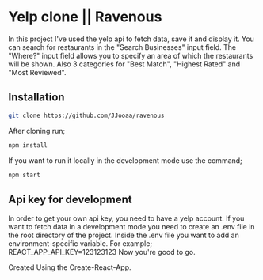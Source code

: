 # Yelp clone || Ravenous

In this project I've used the yelp api to fetch data, save it and display it. 
You can search for restaurants in the "Search Businesses" input field. 
The "Where?" input field allows you to specify an area of which the restaurants will be shown.
Also 3 categories for "Best Match", "Highest Rated" and "Most Reviewed". 

## Installation 

```bash
git clone https://github.com/JJooaa/ravenous
```

After cloning run;

```bash
npm install
```

If you want to run it locally in the development mode use the command;
```bash
npm start
```

## Api key for development

In order to get your own api key, you need to have a yelp account.
If you want to fetch data in a development mode you need to create an .env file in the root directory of the project.
Inside the .env file you want to add an environment-specific variable. 
For example; REACT_APP_API_KEY=123123123
Now you're good to go.


Created Using the Create-React-App.